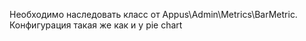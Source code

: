 Необходимо наследовать класс от Appus\Admin\Metrics\BarMetric.
Конфигурация такая же как и у pie chart
